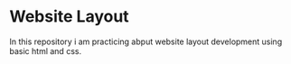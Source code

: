 # Website Layout
In this repository i am practicing abput website layout development using basic html and css.
